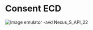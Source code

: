 # Consent ECD

![Image](https://cloud.githubusercontent.com/assets/4153188/19593829/b43806ce-9782-11e6-82f8-a15a3c7ba8ed.png)
emulator -avd Nexus_S_API_22
